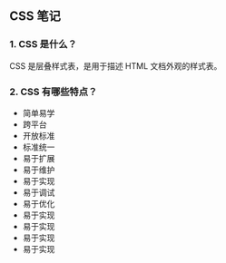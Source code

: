 ## CSS 笔记

### 1. CSS 是什么？

CSS 是层叠样式表，是用于描述 HTML 文档外观的样式表。

### 2. CSS 有哪些特点？

- 简单易学
- 跨平台
- 开放标准
- 标准统一
- 易于扩展
- 易于维护
- 易于实现
- 易于调试
- 易于优化
- 易于实现
- 易于实现
- 易于实现
- 易于实现



